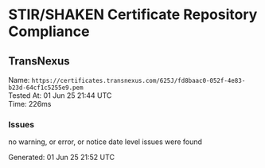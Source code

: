 # STIR/SHAKEN Certificate Repository Compliance

## TransNexus

Name: `https://certificates.transnexus.com/625J/fd8baac0-052f-4e83-b23d-64cf1c5255e9.pem`\
Tested At: 01 Jun 25 21:44 UTC\
Time: 226ms

### Issues

no warning, or error, or notice date level issues were found

Generated: 01 Jun 25 21:52 UTC